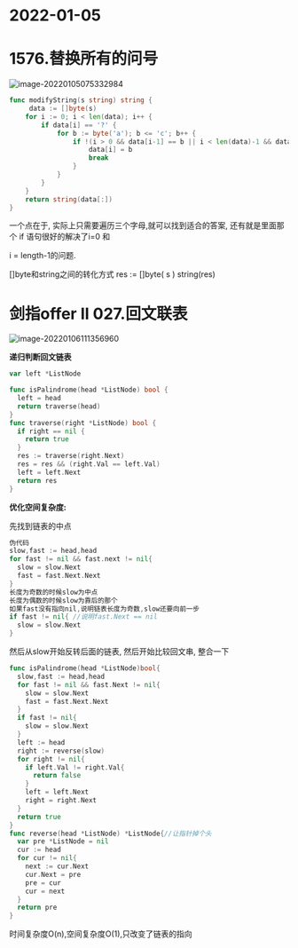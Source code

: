 # 2022-01-05


# 1576.替换所有的问号

![image-20220105075332984](https://s2.loli.net/2022/01/05/Y3ibXvEIWC19HT4.png)

```go
func modifyString(s string) string {
     data := []byte(s)
	for i := 0; i < len(data); i++ {
		if data[i] == '?' {
			for b := byte('a'); b <= 'c'; b++ {
				if !(i > 0 && data[i-1] == b || i < len(data)-1 && data[i+1] == b) {
					data[i] = b
					break
				}
			}
		}
	}
	return string(data[:])
}
```

 一个点在于, 实际上只需要遍历三个字母,就可以找到适合的答案, 还有就是里面那个 if 语句很好的解决了i=0 和

i = length-1的问题.

[]byte和string之间的转化方式 res := []byte( s )              string(res)

# 剑指offer II 027.回文联表

![image-20220106111356960](https://s2.loli.net/2022/01/06/yfL5J63I2UETFYd.png)

**递归判断回文链表**

```Go
var left *ListNode

func isPalindrome(head *ListNode) bool {
  left = head
  return traverse(head)
}
func traverse(right *ListNode) bool {
  if right == nil {
    return true
  }
  res := traverse(right.Next)
  res = res && (right.Val == left.Val)
  left = left.Next
  return res
}
```

**优化空间复杂度:**

先找到链表的中点

```Go
伪代码
slow,fast := head,head
for fast != nil && fast.next != nil{
  slow = slow.Next
  fast = fast.Next.Next
}
长度为奇数的时候slow为中点
长度为偶数的时候slow为靠后的那个
如果fast没有指向nil,说明链表长度为奇数,slow还要向前一步
if fast != nil{ //说明fast.Next == nil 
  slow = slow.Next
}
```

然后从slow开始反转后面的链表, 然后开始比较回文串, 整合一下

```Go
func isPalindrome(head *ListNode)bool{
  slow,fast := head,head
  for fast != nil && fast.Next != nil{
    slow = slow.Next
    fast = fast.Next.Next
  }
  if fast != nil{
    slow = slow.Next
  }
  left := head
  right := reverse(slow)
  for right != nil{
    if left.Val != right.Val{
      return false
    }
    left = left.Next
    right = right.Next
  }
  return true
}
func reverse(head *ListNode) *ListNode{//让指针掉个头
  var pre *ListNode = nil
  cur := head
  for cur != nil{
    next := cur.Next
    cur.Next = pre
    pre = cur
    cur = next
  }
  return pre
}
```

时间复杂度O(n),空间复杂度O(1),只改变了链表的指向

